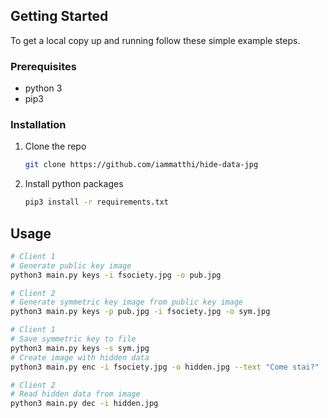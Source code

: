<!-- GETTING STARTED -->

## Getting Started

To get a local copy up and running follow these simple example steps.

### Prerequisites

- python 3
- pip3

### Installation

1. Clone the repo
   ```sh
   git clone https://github.com/iammatthi/hide-data-jpg
   ```
2. Install python packages
   ```sh
   pip3 install -r requirements.txt
   ```

<!-- USAGE EXAMPLES -->

## Usage

```sh
# Client 1
# Generate public key image
python3 main.py keys -i fsociety.jpg -o pub.jpg

# Client 2
# Generate symmetric key image from public key image
python3 main.py keys -p pub.jpg -i fsociety.jpg -o sym.jpg

# Client 1
# Save symmetric key to file
python3 main.py keys -s sym.jpg
# Create image with hidden data
python3 main.py enc -i fsociety.jpg -o hidden.jpg --text "Come stai?"

# Client 2
# Read hidden data from image
python3 main.py dec -i hidden.jpg
```
